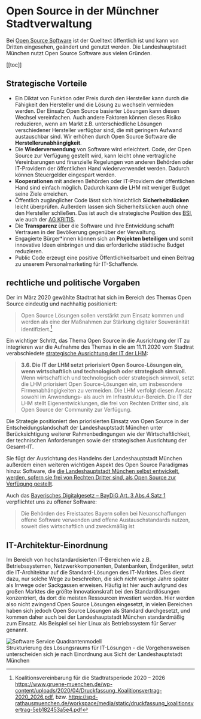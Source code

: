 # Open Source in der Münchner Stadtverwaltung

Bei [Open Source Software](https://de.wikipedia.org/wiki/Open_Source) ist der Quelltext öffentlich ist und kann von Dritten eingesehen, geändert und genutzt werden.
Die Landeshauptstadt München nutzt Open Source Software aus vielen Gründen.

[[toc]]

## Strategische Vorteile

* Ein Diktat von Funktion oder Preis durch den Hersteller kann durch die Fähigkeit den Hersteller und die Lösung zu wechseln vermieden werden. Der Einsatz Open Source basierter Lösungen kann diesen Wechsel vereinfachen. Auch andere Faktoren können dieses Risiko reduzieren, wenn am Markt z.B. unterschiedliche Lösungen verschiedener Hersteller verfügbar sind, die mit geringem Aufwand austauschbar sind. Wir erhöhen durch Open Source Software die __Herstellerunabhängigkeit__.
* Die __Wiederverwendung__ von Software wird erleichtert. Code, der Open Source zur Verfügung gestellt wird, kann leicht ohne vertragliche Vereinbarungen und finanzielle Regelungen von anderen Behörden oder IT-Providern der öffentlichen Hand wiederverwendet werden. Dadurch können Steuergelder eingespart werden.
* __Kooperationen__ mit anderen Behörden oder IT-Providern der öffentlichen Hand sind einfach möglich. Dadurch kann die LHM mit weniger Budget seine Ziele erreichen.
* Öffentlich zugänglicher Code lässt sich hinsichtlich __Sicherheitslücken__ leicht überprüfen. Außerdem lassen sich Sicherheitslücken auch ohne den Hersteller schließen. Das ist auch die strategische Position des [BSI](https://www.bsi.bund.de/DE/Themen/Unternehmen-und-Organisationen/Informationen-und-Empfehlungen/Freie-Software/freie-software.html), wie auch der [AG KRITIS](https://ag.kritis.info/politische-forderungen/#opensource).
* Die __Transparenz__ über die Software und ihre Entwicklung schafft Vertrauen in der Bevölkerung gegenüber der Verwaltung.
* Engagierte Bürger\*innen können sich an __Projekten beteiligen__ und somit innovative Ideen einbringen und das erforderliche städtische Budget reduzieren. 
* Public Code erzeugt eine positive Öffentlichkeitsarbeit und einen Beitrag zu unserem Personalmarketing für IT-Schaffende.


## rechtliche und politische Vorgaben

Der im März 2020 gewählte Stadtrat hat sich im Bereich des Themas Open Source eindeutig und nachhaltig positioniert: 

> Open Source Lösungen sollen verstärkt zum Einsatz kommen und werden als eine der Maßnahmen zur Stärkung digitaler Souveränität identifiziert.[^koalitionsvertrag_2020]


Ein wichtiger Schritt, das Thema Open Source in die Ausrichtung der IT zu integrieren war die Aufnahme des Themas in die am 11.11.2020 vom Stadtrat verabschiedete [strategische Ausrichtung der IT der LHM](https://www.muenchen-transparent.de/dokumente/6229564):

> __3.6. Die IT der LHM setzt priorisiert Open Source-Lösungen ein, wenn wirtschaftlich und technologisch oder strategisch sinnvoll.__
> Wenn wirtschaftlich und technologisch oder strategisch sinnvoll, setzt die LHM priorisiert Open Source-Lösungen ein, um insbesondere Firmenabhängigkeiten zu vermeiden.
Die LHM verfolgt diesen Ansatz sowohl im Anwendungs- als auch im Infrastruktur-Bereich.
Die IT der LHM stellt Eigenentwicklungen, die frei von Rechten Dritter sind, als Open Source der Community zur Verfügung.


Die Strategie positioniert den priorisierten Einsatz von Open Source in der Entscheidungslandschaft der Landeshauptstadt München unter Berücksichtigung weiterer Rahmenbedingungen wie der Wirtschaftlichkeit, der technischen Anforderungen sowie der strategischen Ausrichtung der Gesamt-IT.

Sie fügt der Ausrichtung des Handelns der Landeshauptstadt München außerdem einen weiteren wichtigen Aspekt des Open Source Paradigmas hinzu: Software, die [die Landeshauptstadt München selbst entwickelt, werden, sofern sie frei von Rechten Dritter sind, als Open Source zur Verfügung gestellt](publish). 

Auch das [Bayerisches Digitalgesetz – BayDiG Art. 3 Abs.4 Satz 1](https://www.gesetze-bayern.de/Content/Document/BayDiG-3) verpflichtet uns zu offener Software:

> Die Behörden des Freistaates Bayern sollen bei Neuanschaffungen offene Software verwenden und offene Austauschstandards nutzen, soweit dies wirtschaftlich und zweckmäßig ist


## IT-Architektur-Einordnung

Im Bereich von hochstandardisierten IT-Bereichen wie z.B. Betriebssystemen, Netzwerkkomponenten, Datenbanken, Endgeräten, setzt die IT-Architektur auf die Standard-Lösungen des IT-Marktes. Dies dient dazu, nur solche Wege zu beschreiten, die sich nicht wenige Jahre später als Irrwege oder Sackgassen erweisen. Häufig ist hier auch aufgrund des großen Marktes die größte Innovationskraft bei den Standardlösungen konzentriert, da dort die meisten Ressourcen investiert werden. Hier werden also nicht zwingend Open Source Lösungen eingesetzt, in vielen Bereichen haben sich jedoch Open Source Lösungen als Standard durchgesetzt, und kommen daher auch bei der Landeshauptstadt München standardmäßig zum Einsatz. Als Beispiel sei hier Linux als Betriebssystem für Server genannt.

![Software Service Quadrantenmodell](/SoftwareServiceQuadrantenmodell.png)  
Strukturierung des Lösungsraums für IT-Lösungen - die Vorgehensweisen unterscheiden sich je nach Einordnung aus Sicht der Landeshauptstadt München


[^koalitionsvertrag_2020]: Koalitionsvereinbarung für die Stadtratsperiode 2020 – 2026 https://www.gruene-muenchen.de/wp-content/uploads/2020/04/Druckfassung_Koalitionsvertrag-2020_2026.pdf, bzw. https://spd-rathausmuenchen.de/workspace/media/static/druckfassung_koalitionsvertrag-5eb182453a5e4.pdf

